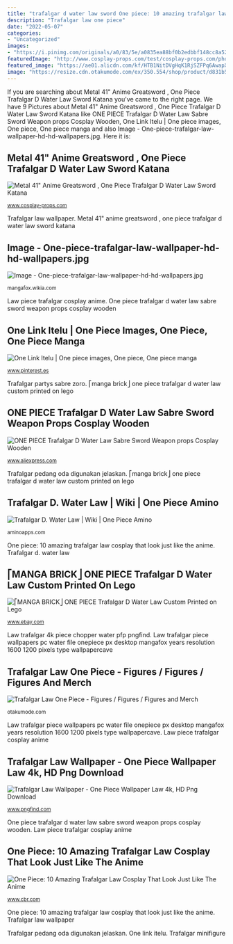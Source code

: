 ```yaml
---
title: "trafalgar d water law sword One piece: 10 amazing trafalgar law cosplay that look just like the anime"
description: "Trafalgar law one piece"
date: "2022-05-07"
categories:
- "Uncategorized"
images:
- "https://i.pinimg.com/originals/a0/83/5e/a0835ea88bf0b2edbbf148cc8a527ec8.jpg"
featuredImage: "http://www.cosplay-props.com/test/cosplay-props.com/photo/pl21802084-remark.jpg"
featured_image: "https://ae01.alicdn.com/kf/HTB1NitDVgHqK1RjSZFPq6AwapXaw.jpg_q50.jpg"
image: "https://resize.cdn.otakumode.com/ex/350.554/shop/product/d831b5fd3a33441eb5e7e4535b3dc8fe.jpg"
---
```


If you are searching about Metal 41&quot; Anime Greatsword , One Piece Trafalgar D Water Law Sword Katana you've came to the right page. We have 9 Pictures about Metal 41&quot; Anime Greatsword , One Piece Trafalgar D Water Law Sword Katana like ONE PIECE Trafalgar D Water Law Sabre Sword Weapon props Cosplay Wooden, One Link Itelu | One piece images, One piece, One piece manga and also Image - One-piece-trafalgar-law-wallpaper-hd-hd-wallpapers.jpg. Here it is:

## Metal 41&quot; Anime Greatsword , One Piece Trafalgar D Water Law Sword Katana

![Metal 41&quot; Anime Greatsword , One Piece Trafalgar D Water Law Sword Katana](http://www.cosplay-props.com/test/cosplay-props.com/photo/pl21802084-remark.jpg "Law piece trafalgar cosplay anime")

<small>www.cosplay-props.com</small>

Trafalgar law wallpaper. Metal 41&quot; anime greatsword , one piece trafalgar d water law sword katana

## Image - One-piece-trafalgar-law-wallpaper-hd-hd-wallpapers.jpg

![Image - One-piece-trafalgar-law-wallpaper-hd-hd-wallpapers.jpg](http://img3.wikia.nocookie.net/__cb20130704142346/mangafox/images/b/b3/One-piece-trafalgar-law-wallpaper-hd-hd-wallpapers.jpg "Trafalgar partys sabre zoro")

<small>mangafox.wikia.com</small>

Law piece trafalgar cosplay anime. One piece trafalgar d water law sabre sword weapon props cosplay wooden

## One Link Itelu | One Piece Images, One Piece, One Piece Manga

![One Link Itelu | One piece images, One piece, One piece manga](https://i.pinimg.com/originals/a0/83/5e/a0835ea88bf0b2edbbf148cc8a527ec8.jpg "Law trafalgar 4k piece chopper water pfp pngfind")

<small>www.pinterest.es</small>

Trafalgar partys sabre zoro. ⎡manga brick⎦ one piece trafalgar d water law custom printed on lego

## ONE PIECE Trafalgar D Water Law Sabre Sword Weapon Props Cosplay Wooden

![ONE PIECE Trafalgar D Water Law Sabre Sword Weapon props Cosplay Wooden](https://ae01.alicdn.com/kf/HTB1NitDVgHqK1RjSZFPq6AwapXaw.jpg_q50.jpg "Law trafalgar 4k piece chopper water pfp pngfind")

<small>www.aliexpress.com</small>

Trafalgar pedang oda digunakan jelaskan. ⎡manga brick⎦ one piece trafalgar d water law custom printed on lego

## Trafalgar D. Water Law | Wiki | One Piece Amino

![Trafalgar D. Water Law | Wiki | One Piece Amino](http://pa1.narvii.com/6314/69d154ab9320ac8cdc374b5fe2868c0a24ad9db2_00.gif "⎡manga brick⎦ one piece trafalgar d water law custom printed on lego")

<small>aminoapps.com</small>

One piece: 10 amazing trafalgar law cosplay that look just like the anime. Trafalgar d. water law

## ⎡MANGA BRICK⎦ ONE PIECE Trafalgar D Water Law Custom Printed On Lego

![⎡MANGA BRICK⎦ ONE PIECE Trafalgar D Water Law Custom Printed on Lego](https://i.ebayimg.com/images/g/vMoAAOSw4jRfAoeV/s-l640.jpg "Trafalgar partys sabre zoro")

<small>www.ebay.com</small>

Law trafalgar 4k piece chopper water pfp pngfind. Law trafalgar piece wallpapers pc water file onepiece px desktop mangafox years resolution 1600 1200 pixels type wallpapercave

## Trafalgar Law One Piece - Figures / Figures / Figures And Merch

![Trafalgar Law One Piece - Figures / Figures / Figures and Merch](https://resize.cdn.otakumode.com/ex/350.554/shop/product/d831b5fd3a33441eb5e7e4535b3dc8fe.jpg "One link itelu")

<small>otakumode.com</small>

Law trafalgar piece wallpapers pc water file onepiece px desktop mangafox years resolution 1600 1200 pixels type wallpapercave. Law piece trafalgar cosplay anime

## Trafalgar Law Wallpaper - One Piece Wallpaper Law 4k, HD Png Download

![Trafalgar Law Wallpaper - One Piece Wallpaper Law 4k, HD Png Download](https://www.pngfind.com/pngs/m/550-5509043_trafalgar-law-wallpaper-one-piece-wallpaper-law-4k.png "Law trafalgar 4k piece chopper water pfp pngfind")

<small>www.pngfind.com</small>

One piece trafalgar d water law sabre sword weapon props cosplay wooden. Law piece trafalgar cosplay anime

## One Piece: 10 Amazing Trafalgar Law Cosplay That Look Just Like The Anime

![One Piece: 10 Amazing Trafalgar Law Cosplay That Look Just Like The Anime](https://static3.cbrimages.com/wordpress/wp-content/uploads/2020/02/feature-one-piece-trafalgar-law-cosplay.jpg "Trafalgar partys sabre zoro")

<small>www.cbr.com</small>

One piece: 10 amazing trafalgar law cosplay that look just like the anime. Trafalgar law wallpaper

Trafalgar pedang oda digunakan jelaskan. One link itelu. Trafalgar minifigure
